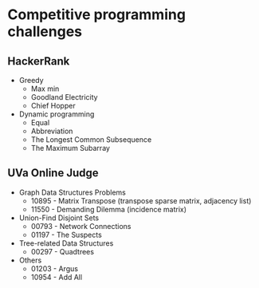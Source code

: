 # Competitive programming challenges 
## HackerRank
* Greedy
  * Max min
  * Goodland Electricity
  * Chief Hopper
* Dynamic programming  
  * Equal
  * Abbreviation
  * The Longest Common Subsequence
  * The Maximum Subarray


## UVa Online Judge
* Graph Data Structures Problems
  * 10895 - Matrix Transpose (transpose sparse matrix, adjacency list)
  * 11550 - Demanding Dilemma (incidence matrix)
* Union-Find Disjoint Sets
  * 00793 - Network Connections
  * 01197 - The Suspects
* Tree-related Data Structures
  * 00297 - Quadtrees
* Others
  * 01203 - Argus
  * 10954 - Add All
